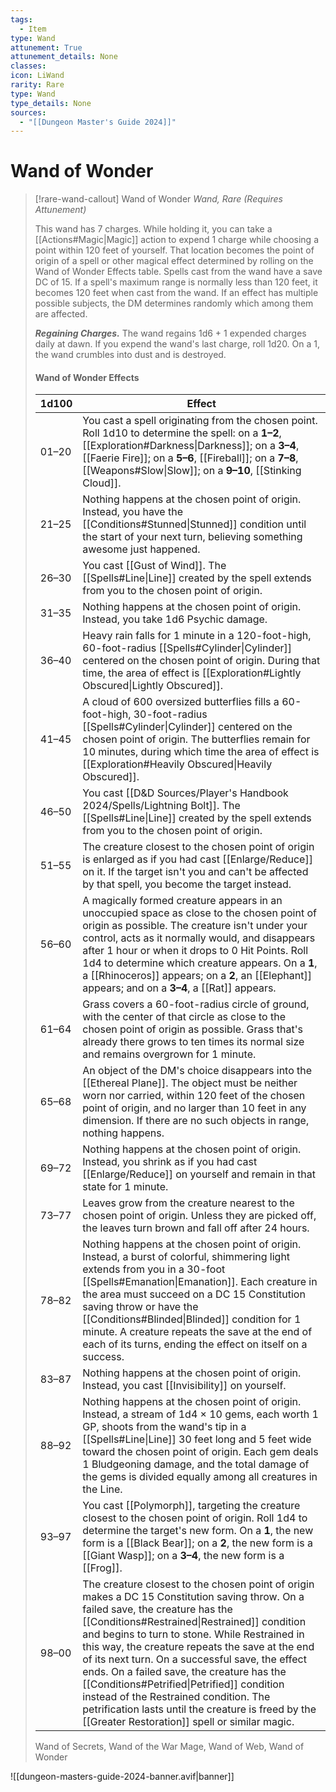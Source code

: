 ```yaml
---
tags:
  - Item
type: Wand
attunement: True
attunement_details: None
classes:
icon: LiWand
rarity: Rare
type: Wand
type_details: None
sources: 
  - "[[Dungeon Master's Guide 2024]]"
---
```

# Wand of Wonder
>[!rare-wand-callout] Wand of Wonder
>_Wand, Rare (Requires Attunement)_
>
>This wand has 7 charges. While holding it, you can take a [[Actions#Magic\|Magic]] action to expend 1 charge while choosing a point within 120 feet of yourself. That location becomes the point of origin of a spell or other magical effect determined by rolling on the Wand of Wonder Effects table. Spells cast from the wand have a save DC of 15. If a spell's maximum range is normally less than 120 feet, it becomes 120 feet when cast from the wand. If an effect has multiple possible subjects, the DM determines randomly which among them are affected.
>
>**_Regaining Charges._** The wand regains 1d6 + 1 expended charges daily at dawn. If you expend the wand's last charge, roll 1d20. On a 1, the wand crumbles into dust and is destroyed.
>
>#### Wand of Wonder Effects
>|1d100|Effect|
>|---|---|
>|01–20|You cast a spell originating from the chosen point. Roll 1d10 to determine the spell: on a **1–2**, [[Exploration#Darkness\|Darkness]]; on a **3–4**, [[Faerie Fire]]; on a **5–6**, [[Fireball]]; on a **7–8**, [[Weapons#Slow\|Slow]]; on a **9–10**, [[Stinking Cloud]].|
>|21–25|Nothing happens at the chosen point of origin. Instead, you have the [[Conditions#Stunned\|Stunned]] condition until the start of your next turn, believing something awesome just happened.|
>|26–30|You cast [[Gust of Wind]]. The [[Spells#Line\|Line]] created by the spell extends from you to the chosen point of origin.|
>|31–35|Nothing happens at the chosen point of origin. Instead, you take 1d6 Psychic damage.|
>|36–40|Heavy rain falls for 1 minute in a 120-foot-high, 60-foot-radius [[Spells#Cylinder\|Cylinder]] centered on the chosen point of origin. During that time, the area of effect is [[Exploration#Lightly Obscured\|Lightly Obscured]].|
>|41–45|A cloud of 600 oversized butterflies fills a 60-foot-high, 30-foot-radius [[Spells#Cylinder\|Cylinder]] centered on the chosen point of origin. The butterflies remain for 10 minutes, during which time the area of effect is [[Exploration#Heavily Obscured\|Heavily Obscured]].|
>|46–50|You cast [[D&D Sources/Player's Handbook 2024/Spells/Lightning Bolt]]. The [[Spells#Line\|Line]] created by the spell extends from you to the chosen point of origin.|
>|51–55|The creature closest to the chosen point of origin is enlarged as if you had cast [[Enlarge/Reduce]] on it. If the target isn't you and can't be affected by that spell, you become the target instead.|
>|56–60|A magically formed creature appears in an unoccupied space as close to the chosen point of origin as possible. The creature isn't under your control, acts as it normally would, and disappears after 1 hour or when it drops to 0 Hit Points. Roll 1d4 to determine which creature appears. On a **1**, a [[Rhinoceros]] appears; on a **2**, an [[Elephant]] appears; and on a **3–4**, a [[Rat]] appears.|
>|61–64|Grass covers a 60-foot-radius circle of ground, with the center of that circle as close to the chosen point of origin as possible. Grass that's already there grows to ten times its normal size and remains overgrown for 1 minute.|
>|65–68|An object of the DM's choice disappears into the [[Ethereal Plane]]. The object must be neither worn nor carried, within 120 feet of the chosen point of origin, and no larger than 10 feet in any dimension. If there are no such objects in range, nothing happens.|
>|69–72|Nothing happens at the chosen point of origin. Instead, you shrink as if you had cast [[Enlarge/Reduce]] on yourself and remain in that state for 1 minute.|
>|73–77|Leaves grow from the creature nearest to the chosen point of origin. Unless they are picked off, the leaves turn brown and fall off after 24 hours.|
>|78–82|Nothing happens at the chosen point of origin. Instead, a burst of colorful, shimmering light extends from you in a 30-foot [[Spells#Emanation\|Emanation]]. Each creature in the area must succeed on a DC 15 Constitution saving throw or have the [[Conditions#Blinded\|Blinded]] condition for 1 minute. A creature repeats the save at the end of each of its turns, ending the effect on itself on a success.|
>|83–87|Nothing happens at the chosen point of origin. Instead, you cast [[Invisibility]] on yourself.|
>|88–92|Nothing happens at the chosen point of origin. Instead, a stream of 1d4 × 10 gems, each worth 1 GP, shoots from the wand's tip in a [[Spells#Line\|Line]] 30 feet long and 5 feet wide toward the chosen point of origin. Each gem deals 1 Bludgeoning damage, and the total damage of the gems is divided equally among all creatures in the Line.|
>|93–97|You cast [[Polymorph]], targeting the creature closest to the chosen point of origin. Roll 1d4 to determine the target's new form. On a **1**, the new form is a [[Black Bear]]; on a **2**, the new form is a [[Giant Wasp]]; on a **3–4**, the new form is a [[Frog]].|
>|98–00|The creature closest to the chosen point of origin makes a DC 15 Constitution saving throw. On a failed save, the creature has the [[Conditions#Restrained\|Restrained]] condition and begins to turn to stone. While Restrained in this way, the creature repeats the save at the end of its next turn. On a successful save, the effect ends. On a failed save, the creature has the [[Conditions#Petrified\|Petrified]] condition instead of the Restrained condition. The petrification lasts until the creature is freed by the [[Greater Restoration]] spell or similar magic.|
>
>
>Wand of Secrets, Wand of the War Mage, Wand of Web, Wand of Wonder
>


![[dungeon-masters-guide-2024-banner.avif|banner]]